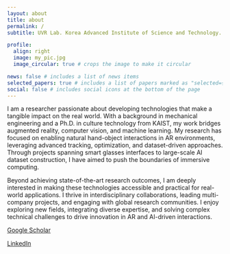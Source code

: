 ```yaml
---
layout: about
title: about
permalink: /
subtitle: UVR Lab. Korea Advanced Institute of Science and Technology. woojin.cho@kaist.ac.kr

profile:
  align: right
  image: my_pic.jpg
  image_circular: true # crops the image to make it circular

news: false # includes a list of news items
selected_papers: true # includes a list of papers marked as "selected={true}"
social: false # includes social icons at the bottom of the page
---
```


I am a researcher passionate about developing technologies that make a tangible impact on the real world. With a background in mechanical engineering and a Ph.D. in culture technology from KAIST, my work bridges augmented reality, computer vision, and machine learning. My research has focused on enabling natural hand-object interactions in AR environments, leveraging advanced tracking, optimization, and dataset-driven approaches. Through projects spanning smart glasses interfaces to large-scale AI dataset construction, I have aimed to push the boundaries of immersive computing.

Beyond achieving state-of-the-art research outcomes, I am deeply interested in making these technologies accessible and practical for real-world applications. I thrive in interdisciplinary collaborations, leading multi-company projects, and engaging with global research communities. I enjoy exploring new fields, integrating diverse expertise, and solving complex technical challenges to drive innovation in AR and AI-driven interactions.

[Google Scholar](https://scholar.google.co.kr/citations?user=9QIim1QAAAAJ&hl=ko)

[LinkedIn](https://www.linkedin.com/in/woojin-cho/)
